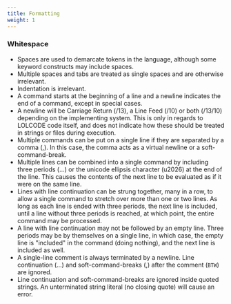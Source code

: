 ```yaml
---
title: Formatting
weight: 1
---
```

### Whitespace

* Spaces are used to demarcate tokens in the language, although some keyword constructs may include spaces.
* Multiple spaces and tabs are treated as single spaces and are otherwise irrelevant. 
* Indentation is irrelevant.
* A command starts at the beginning of a line and a newline indicates the end of a command, except in special cases.
* A newline will be Carriage Return (/13), a Line Feed (/10) or both (/13/10) depending on the implementing system. This is only in regards to LOLCODE code itself, and does not indicate how these should be treated in strings or files during execution.
* Multiple commands can be put on a single line if they are separated by a comma (,). In this case, the comma acts as a virtual newline or a soft-command-break.
* Multiple lines can be combined into a single command by including three periods (...) or the unicode ellipsis character (u2026) at the end of the line. This causes the contents of the next line to be evaluated as if it were on the same line.
* Lines with line continuation can be strung together, many in a row, to allow a single command to stretch over more than one or two lines. As long as each line is ended with three periods, the next line is included, until a line without three periods is reached, at which point, the entire command may be processed.
* A line with line continuation may not be followed by an empty line.
  Three periods may be by themselves on a single line, in which case, the empty line is "included" in the command (doing nothing), and the next line is included as well.
* A single-line comment is always terminated by a newline. Line continuation (...) and soft-command-breaks (,) after the comment (`BTW`) are ignored.
* Line continuation and soft-command-breaks are ignored inside quoted strings. An unterminated string literal (no closing quote) will cause an error.